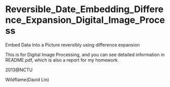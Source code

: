 Reversible_Date_Embedding_Difference_Expansion_Digital_Image_Process
====================================================================

Embed Data Into a Picture reversibly using difference expansion

This is for Digital Image Processing, and you can see detailed information in README.pdf, which is also a report for my homework.

2013@NCTU

Wildflame(David Lin)
